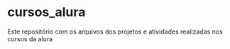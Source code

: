 # cursos_alura
Este repositório com os arquivos dos projetos e atividades realizadas nos cursos da alura
